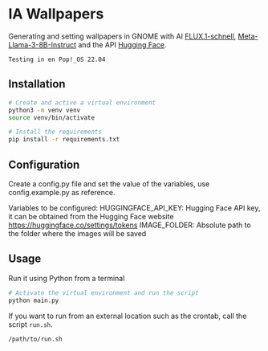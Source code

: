 # IA Wallpapers
Generating and setting wallpapers in GNOME with AI [FLUX.1-schnell](https://huggingface.co/black-forest-labs/FLUX.1-schnell), 
[Meta-Llama-3-8B-Instruct](https://huggingface.co/meta-llama/Meta-Llama-3-8B-Instruct) and the API [Hugging Face](https://huggingface.co/). 

`Testing in en Pop!_OS 22.04`

## Installation
```bash
# Create and active a virtual environment
python3 -m venv venv
source venv/bin/activate

# Install the requirements
pip install -r requirements.txt 
```

## Configuration
Create a config.py file and set the value of the variables, use config.example.py as reference.

Variables to be configured:
HUGGINGFACE_API_KEY: Hugging Face API key, it can be obtained from the Hugging Face website https://huggingface.co/settings/tokens
IMAGE_FOLDER: Absolute path to the folder where the images will be saved

## Usage
Run it using Python from a terminal
```bash
# Activate the virtual environment and run the script
python main.py
```

If you want to run from an external location such as the crontab, call the script `run.sh`.
```bash
/path/to/run.sh
```